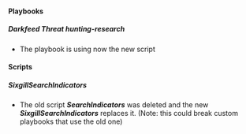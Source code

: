 
#### Playbooks
##### Darkfeed Threat hunting-research
- The playbook is using now the new script

#### Scripts
##### SixgillSearchIndicators
- The old script ***SearchIndicators*** was deleted and the new ***SixgillSearchIndicators*** replaces it.
(Note: this could break custom playbooks that use the old one)
